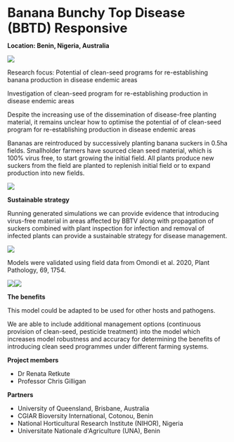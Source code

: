 <span style="font-size:22pt;font-weight:bold">Banana Bunchy Top Disease (BBTD) Responsive</span>

**Location: Benin, Nigeria, Australia**

![](../../images/bbtv.png)

Research focus: Potential of clean-seed programs for re-establishing banana production in disease endemic areas

Investigation of clean-seed program for re-establishing production in disease endemic areas

Despite the increasing use of the dissemination of disease-free planting material, it remains unclear how to optimise 
the potential of of clean-seed program for re-establishing production in disease endemic areas

Bananas are reintroduced by successively planting banana suckers in 0.5ha fields. Smallholder farmers have sourced clean 
seed material, which is 100% virus free, to start growing the initial field. All plants produce new suckers from the 
field are planted to replenish initial field or to expand production into new fields.

![](../../images/bbtv_schematic.png)

**Sustainable strategy** 

Running generated simulations we can provide evidence that introducing virus-free material in areas affected by BBTV along 
with propagation of suckers combined with plant inspection for infection and removal of infected plants can provide a 
sustainable strategy for disease management.

![](../../images/bbtv_detection.png)

Models were validated using field data from Omondi et al. 2020, Plant Pathology, 69, 1754.

![](../../images/bbtv_prevalance_1.png)![](../../images/bbtv_prevalance_2.png)

**The benefits**

This model could be adapted to be used for other hosts and pathogens.

We are able to include additional management options (continuous provision of clean-seed, pesticide treatment) into the 
model which increases model robustness and accuracy for determining the benefits of introducing clean seed programmes 
under different farming systems.

**Project members**

- Dr Renata Retkute
- Professor Chris Gilligan

**Partners**

- University of Queensland, Brisbane, Australia 
- CGIAR Bioversity International, Cotonou, Benin
- National Horticultural Research Institute (NIHOR), Nigeria
- Universitate Nationale d'Agriculture (UNA), Benin
